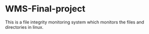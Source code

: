 # WMS-Final-project
This is a file integrity monitoring system which monitors the files and directories in linux.
